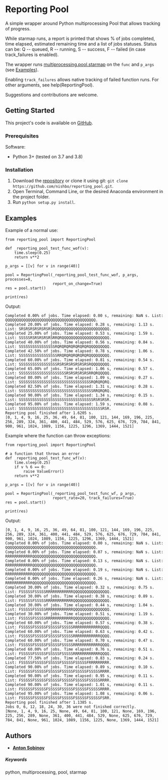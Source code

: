 # Reporting Pool

A simple wrapper around Python multiprocessing Pool that allows tracking of progress. 

While starmap runs, a report is printed that shows % of jobs completed, time elapsed, estimated remaining time and a list of jobs statuses. Status can be: 
    Q -- queued,
    R -- running,
    S -- success,
    F -- failed (in case track_failures is enabled).

The wrapper runs [multiprocessing.pool.starmap](https://docs.python.org/3/library/multiprocessing.html#multiprocessing.pool.Pool.starmap) on the `func` and `p_args` (see [Examples](#Examples)). 

Enabling `track_failures` allows native tracking of failed function runs. For other arguments, see help(ReportingPool).

Suggestions and contributions are welcome.

## Getting Started

This project's code is available on [GitHub](https://github.com/nishbo/reporting_pool).

### Prerequisites

Software:
- Python 3+ (tested on 3.7 and 3.8)

### Installation

1. Download the [repository](https://github.com/nishbo/reporting_pool) or clone it using git: `git clone https://github.com/nishbo/reporting_pool.git`.
2. Open Terminal, Command Line, or the desired Anaconda environment in the project folder.
3. Run `python setup.py install`.

## Examples

Example of a normal use:

```
from reporting_pool import ReportingPool

def _reporting_pool_test_func_wof(v):
    time.sleep(0.25)
    return v**2

p_args = [[v] for v in range(40)]

pool = ReportingPool(_reporting_pool_test_func_wof, p_args, processes=8,
                     report_on_change=True)
res = pool.start()

print(res)
```

Output:
```
Completed 0.00% of jobs. Time elapsed: 0.00 s, remaining: NaN s. List: QQQQQQQQQQQQQQQQQQQQQQQQQQQQQQQQQQQQQQQQ.
Completed 20.00% of jobs. Time elapsed: 0.28 s, remaining: 1.13 s. List: SRSRSRSRSRSRSRSRQQQQQQQQQQQQQQQQQQQQQQQQ.
Completed 25.00% of jobs. Time elapsed: 0.53 s, remaining: 1.59 s. List: SSSSSRSRSRSRSRSRRQRQQQQQQQQQQQQQQQQQQQQQ.
Completed 40.00% of jobs. Time elapsed: 0.56 s, remaining: 0.84 s. List: SSSSSSSSSSSSSSSSRQRQRQRQRQRQRQRQQQQQQQQQ.
Completed 42.50% of jobs. Time elapsed: 0.78 s, remaining: 1.06 s. List: SSSSSSSSSSSSSSSSSRRQRQRQRQRQRQRQQQQQQQQQ.
Completed 60.00% of jobs. Time elapsed: 0.81 s, remaining: 0.54 s. List: SSSSSSSSSSSSSSSSSRSRSRSRSRSRSRSRQQQQQQQQ.
Completed 65.00% of jobs. Time elapsed: 1.06 s, remaining: 0.57 s. List: SSSSSSSSSSSSSSSSSSSSSRSRSRSRSRSRRQRQQQQQ.
Completed 80.00% of jobs. Time elapsed: 1.09 s, remaining: 0.27 s. List: SSSSSSSSSSSSSSSSSSSSSSSSSSSSSSSSRQRQRQRQ.
Completed 82.50% of jobs. Time elapsed: 1.31 s, remaining: 0.28 s. List: SSSSSSSSSSSSSSSSSSSSSSSSSSSSSSSSSRRQRQRQ.
Completed 90.00% of jobs. Time elapsed: 1.34 s, remaining: 0.15 s. List: SSSSSSSSSSSSSSSSSSSSSSSSSSSSSSSSSRSRSRSR.
Completed 95.00% of jobs. Time elapsed: 1.59 s, remaining: 0.08 s. List: SSSSSSSSSSSSSSSSSSSSSSSSSSSSSSSSSSSSSRSR.
Reporting pool finished after 1.6205 s.
[0, 1, 4, 9, 16, 25, 36, 49, 64, 81, 100, 121, 144, 169, 196, 225, 256, 289, 324, 361, 400, 441, 484, 529, 576, 625, 676, 729, 784, 841, 900, 961, 1024, 1089, 1156, 1225, 1296, 1369, 1444, 1521]
```

Example where the function can throw exceptions:

```
from reporting_pool import ReportingPool

# a function that throws an error
def _reporting_pool_test_func_wf(v):
    time.sleep(0.25)
    if v % 6 == 0:
        raise ValueError()
    return v**2

p_args = [[v] for v in range(40)]

pool = ReportingPool(_reporting_pool_test_func_wf, p_args,
                     report_rate=20, track_failures=True)
res = pool.start()

print(res)
```

Output:
```
[0, 1, 4, 9, 16, 25, 36, 49, 64, 81, 100, 121, 144, 169, 196, 225, 256, 289, 324, 361, 400, 441, 484, 529, 576, 625, 676, 729, 784, 841, 900, 961, 1024, 1089, 1156, 1225, 1296, 1369, 1444, 1521]
Completed 0.00% of jobs. Time elapsed: 0.00 s, remaining: NaN s. List: QQQQQQQQQQQQQQQQQQQQQQQQQQQQQQQQQQQQQQQQ.
Completed 0.00% of jobs. Time elapsed: 0.07 s, remaining: NaN s. List: RRRRRRRRRRRRQQQQQQQQQQQQQQQQQQQQQQQQQQQQ.
Completed 0.00% of jobs. Time elapsed: 0.13 s, remaining: NaN s. List: RRRRRRRRRRRRQQQQQQQQQQQQQQQQQQQQQQQQQQQQ.
Completed 0.00% of jobs. Time elapsed: 0.19 s, remaining: NaN s. List: RRRRRRRRRRRRQQQQQQQQQQQQQQQQQQQQQQQQQQQQ.
Completed 0.00% of jobs. Time elapsed: 0.26 s, remaining: NaN s. List: RRRRRRRRRRRRQQQQQQQQQQQQQQQQQQQQQQQQQQQQ.
Completed 30.00% of jobs. Time elapsed: 0.32 s, remaining: 0.75 s. List: FSSSSSFSSSSSRRRRRRRRRRRRQQQQQQQQQQQQQQQQ.
Completed 30.00% of jobs. Time elapsed: 0.38 s, remaining: 0.89 s. List: FSSSSSFSSSSSRRRRRRRRRRRRQQQQQQQQQQQQQQQQ.
Completed 30.00% of jobs. Time elapsed: 0.44 s, remaining: 1.04 s. List: FSSSSSFSSSSSRRRRRRRRRRRRQQQQQQQQQQQQQQQQ.
Completed 30.00% of jobs. Time elapsed: 0.51 s, remaining: 1.19 s. List: FSSSSSFSSSSSRRRRRRRRRRRRQQQQQQQQQQQQQQQQ.
Completed 60.00% of jobs. Time elapsed: 0.57 s, remaining: 0.38 s. List: FSSSSSFSSSSSFSSSSSFSSSSSRRRRRRRRRRRRQQQQ.
Completed 60.00% of jobs. Time elapsed: 0.63 s, remaining: 0.42 s. List: FSSSSSFSSSSSFSSSSSFSSSSSRRRRRRRRRRRRQQQQ.
Completed 60.00% of jobs. Time elapsed: 0.70 s, remaining: 0.47 s. List: FSSSSSFSSSSSFSSSSSFSSSSSRRRRRRRRRRRRQQQQ.
Completed 60.00% of jobs. Time elapsed: 0.76 s, remaining: 0.51 s. List: FSSSSSFSSSSSFSSSSSFSSSSSRRRRRRRRRRRRQQQQ.
Completed 77.50% of jobs. Time elapsed: 0.83 s, remaining: 0.24 s. List: FSSSSSFSSSSSFSSSSSFSSSSSFSSSSSFRRRRRRRRR.
Completed 90.00% of jobs. Time elapsed: 0.89 s, remaining: 0.10 s. List: FSSSSSFSSSSSFSSSSSFSSSSSFSSSSSFSSSSSRRRR.
Completed 90.00% of jobs. Time elapsed: 0.95 s, remaining: 0.11 s. List: FSSSSSFSSSSSFSSSSSFSSSSSFSSSSSFSSSSSRRRR.
Completed 90.00% of jobs. Time elapsed: 1.01 s, remaining: 0.11 s. List: FSSSSSFSSSSSFSSSSSFSSSSSFSSSSSFSSSSSRRRR.
Completed 95.00% of jobs. Time elapsed: 1.08 s, remaining: 0.06 s. List: FSSSSSFSSSSSFSSSSSFSSSSSFSSSSSFSSSSSFSRR.
Reporting pool finished after 1.1385 s.
Jobs 0, 6, 12, 18, 24, 30, 36 were not finished correctly.
[None, 1, 4, 9, 16, 25, None, 49, 64, 81, 100, 121, None, 169, 196, 225, 256, 289, None, 361, 400, 441, 484, 529, None, 625, 676, 729, 784, 841, None, 961, 1024, 1089, 1156, 1225, None, 1369, 1444, 1521]
```

## Authors

- [**Anton Sobinov**](https://github.com/nishbo)


##### Keywords
python, multiprocessing, pool, starmap
